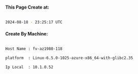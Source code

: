 
   
#### This Page Create at:

```bash

2024-08-18 - 23:25:17 UTC

```

#### Create By Machine:

```bash

Host Name : fv-az1980-118

platform  : Linux-6.5.0-1025-azure-x86_64-with-glibc2.35

Ip Local  : 10.1.0.52

```

